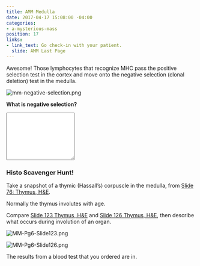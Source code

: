 ```yaml
---
title: AMM Medulla
date: 2017-04-17 15:08:00 -04:00
categories:
- a-mysterious-mass
position: 17
links:
- link_text: Go check-in with your patient.
  slide: AMM Last Page
---
```


Awesome! Those lymphocytes that recognize MHC pass the positive selection test in the cortex and move onto the negative selection (clonal deletion) test in the medulla.

![mm-negative-selection.png](/uploads/mm-negative-selection.png)

**What is negative selection?**

<div class="form-group"><textarea class="form-control" rows="8"></textarea></div>

### Histo Scavenger Hunt!

Take a snapshot of a thymic (Hassall’s) corpuscle in the medulla, from [Slide 76: Thymus, H&E](http://medsci.indiana.edu/junqueira/virtual/msci_76_5.html).

Normally the thymus involutes with age.

Compare [Slide 123 Thymus, H&E](http://medsci.indiana.edu/histo/virtual/msci_123.html) and [Slide 126 Thymus, H&E](http://medsci.indiana.edu/histo/virtual/msci_126.html), then describe what occurs during involution of an organ.

![MM-Pg6-Slide123.png](/uploads/MM-Pg6-Slide123.png)

![MM-Pg6-Slide126.png](/uploads/MM-Pg6-Slide126.png)

The results from a blood test that you ordered are in.
